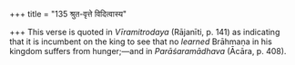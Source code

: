 +++
title = "135 श्रुत-वृत्ते विदित्वास्य"

+++
This verse is quoted in *Vīramitrodaya* (Rājanīti, p. 141) as indicating
that it is incumbent on the king to see that no *learned* Brāhmaṇa in
his kingdom suffers from hunger;—and in *Parāśaramādhava* (Ācāra, p.
408).



